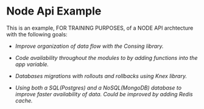# Node Api Example
This is an example, FOR TRAINING PURPOSES, of a NODE API archtecture with the following goals:
+  _Improve organization of data flow with the Consing library._
-  _Code availability throughout the modules to by adding functions into the app variable._
+  _Databases migrations with rollouts and rollbacks using Knex library._
-  _Using both a SQL(Postgres) and a NoSQL(MongoDB) database to improve faster availability of data. Could be improved by adding Redis cache._

